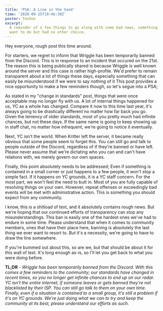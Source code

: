 ```yaml
---
title: 'PSA: A Line in the Sand'
time: '2020-09-25T19:46:39Z'
poster: Teshno
excerpt:
  A reminder of a few things to go along with some bad news, something we didn't
  want to do but had no other choice.
---
```


Hey everyone, rough post this time around.

For starters, we regret to inform that Wriggle has been temporarily banned from
the Discord. This is in response to an incident that occured on the 21st. The
reason this is being publically shared is because Wriggle is well known around
the server and this case is rather high-profile. We'd prefer to remain
transparent about a lot of things these days, especially something that can
easily be misunderstood if we were to say nothing of it This post provides a
nice opportunity to make a few reminders though, so let's segue into a PSA;

As stated in my "change in standards" post, things that were once acceptable may
no longer fly with us. A lot of internal things happened for us, YC as a whole
has changed. Compare it now to this time last year, it's always going to be
drastically different no matter how far back you go. Given the leniency of older
standards, most of you pretty much had infinite chances, but not these days. If
the same name is going to keep showing up in staff chat, no matter how
infrequent, we're going to notice it eventually.

Next, YC isn't the world. When Kritter left the server, it became really obvious
that some people seem to forget this. You can still go and talk to people
outside of the Discord, regardless of if they're banned or have left. Please
never assume that we're dictating who you can and can't have relations with, we
merely govern our own spaces.

Finally, this point absolutely needs to be addressed; Even if something is
contained in a small corner or just happens to a few people, it won't stop a
simple fact. If it happens on YC grounds, it is a YC staff concern. For the most
part, we won't feel the need to butt in. Most of you are fully capable of
resolving things on your own. However, repeat offenses or exceedingly bad events
will be met with administrative action. This is something you should expect from
any community.

I know, this is a shitload of text, and it absolutely contains rough news. But
we're hoping that our continued efforts of transparency can stop any
misunderstandings. This ban is easily one of the hardest ones we've had to
endure in some time. Please understand that when it comes to community members,
ones that have their place here, banning is absolutely the last thing we ever
want to resort to. But it's a necessity, we're going to have to draw the line
somewhere.

If you're bummed out about this, so are we, but that should be about it for this
wall of text. It's long enough as-is, so I'll let you get back to what you were
doing before.

**TL;DR** - _Wriggle has been temporarily banned from the Discord. With this
comes a few reminders to the community; our standards have changed in recent
times, so you no longer get infinite chances to end up on our radar. YC isn't
the entire internet, if someone leaves or gets banned they're not blacklisted by
their ISP. You can still go talk to them on your own time. Finally, even if a
situation is contained to a small group, it's still a problem if it's on YC
grounds. We're just doing what we can to try and keep the community at its best,
please understand our efforts as such._

